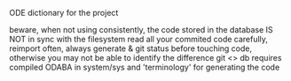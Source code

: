 ODE dictionary for the project

beware, when not using consistently, the code stored in the database IS NOT in sync with the filesystem
read all your commited code carefully, reimport often, always generate & git status before touching code,
otherwise you may not be able to identify the difference git <> db
requires compiled ODABA in system/sys and 'terminology' for generating the code